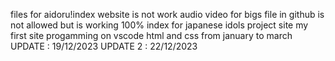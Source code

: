 files for aidoru!index website
is not work audio video for bigs file in github is not allowed but is working 100%
index for japanese idols project site my first site progamming on vscode html and css from january to march
UPDATE : 19/12/2023
UPDATE 2 : 22/12/2023

